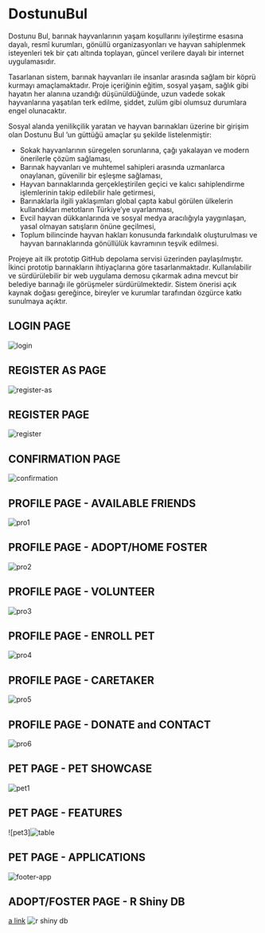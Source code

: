 # DostunuBul

Dostunu Bul, barınak hayvanlarının yaşam koşullarını iyileştirme esasına dayalı, resmî kurumları, gönüllü organizasyonları ve hayvan sahiplenmek isteyenleri tek bir çatı altında toplayan, güncel verilere dayalı bir internet uygulamasıdır.  

Tasarlanan sistem, barınak hayvanları ile insanlar arasında sağlam bir köprü kurmayı amaçlamaktadır. Proje içeriğinin eğitim, sosyal yaşam, sağlık gibi hayatın her alanına uzandığı düşünüldüğünde, uzun vadede sokak hayvanlarına yaşatılan terk edilme, şiddet, zulüm gibi olumsuz durumlara engel olunacaktır.  

Sosyal alanda yenilikçilik yaratan ve hayvan barınakları üzerine bir girişim olan Dostunu Bul ’un güttüğü amaçlar şu şekilde listelenmiştir:

-   Sokak hayvanlarının süregelen sorunlarına, çağı yakalayan ve modern önerilerle çözüm sağlaması,  
-   Barınak hayvanları ve muhtemel sahipleri arasında uzmanlarca onaylanan, güvenilir bir eşleşme sağlaması,
-   Hayvan barınaklarında gerçekleştirilen geçici ve kalıcı sahiplendirme işlemlerinin takip edilebilir hale getirmesi,
-   Barınaklarla ilgili yaklaşımları global çapta kabul görülen ülkelerin kullandıkları metotların Türkiye’ye uyarlanması,
-   Evcil hayvan dükkanlarında ve sosyal medya aracılığıyla yaygınlaşan, yasal olmayan satışların önüne geçilmesi,
-   Toplum bilincinde hayvan hakları konusunda farkındalık oluşturulması ve hayvan barınaklarında gönüllülük kavramının teşvik edilmesi.

Projeye ait ilk prototip GitHub depolama servisi üzerinden paylaşılmıştır. İkinci prototip barınakların ihtiyaçlarına göre tasarlanmaktadır. Kullanılabilir ve sürdürülebilir bir web uygulama demosu çıkarmak adına mevcut bir belediye barınağı ile görüşmeler sürdürülmektedir. Sistem önerisi açık kaynak doğası gereğince, bireyler ve kurumlar tarafından özgürce katkı sunulmaya açıktır.

## LOGIN PAGE

![login](https://user-images.githubusercontent.com/29989590/81607421-55842300-93dd-11ea-9192-4bb4b35deff7.png)

## REGISTER AS PAGE

![register-as](https://user-images.githubusercontent.com/29989590/81607520-7cdaf000-93dd-11ea-8228-2e8be3582b74.png)

## REGISTER PAGE

![register](https://user-images.githubusercontent.com/29989590/81607573-90865680-93dd-11ea-84a6-76c3b51a12f1.png)

## CONFIRMATION PAGE

![confirmation](https://user-images.githubusercontent.com/29989590/81609683-fb855c80-93e0-11ea-8877-1fdd5b068f43.png)

## PROFILE PAGE - AVAILABLE FRIENDS

![pro1](https://user-images.githubusercontent.com/29989590/81607622-a5fb8080-93dd-11ea-84c7-b50bd70e3a60.png)

## PROFILE PAGE - ADOPT/HOME FOSTER

![pro2](https://user-images.githubusercontent.com/29989590/81607730-d2af9800-93dd-11ea-91c3-1f61d759e4c1.png)

## PROFILE PAGE - VOLUNTEER

![pro3](https://user-images.githubusercontent.com/29989590/81607793-ef4bd000-93dd-11ea-919e-5e47a836d462.png)

## PROFILE PAGE - ENROLL PET

![pro4](https://user-images.githubusercontent.com/29989590/81607892-130f1600-93de-11ea-9b73-5c47745d2e6b.png)

## PROFILE PAGE - CARETAKER

![pro5](https://user-images.githubusercontent.com/29989590/81607932-24f0b900-93de-11ea-8ba7-f5fba3b193fe.png)

## PROFILE PAGE - DONATE and CONTACT

![pro6](https://user-images.githubusercontent.com/29989590/81608006-45207800-93de-11ea-8448-ad87d00eb223.png)

## PET PAGE - PET SHOWCASE

![pet1](https://user-images.githubusercontent.com/29989590/81609959-68005b80-93e1-11ea-8a72-3d0dd080ea4e.png)

## PET PAGE - FEATURES

![pet3]![table](https://user-images.githubusercontent.com/29989590/82551104-497c2c00-9b68-11ea-8a41-8d879efa3e23.png)

## PET PAGE - APPLICATIONS

![footer-app](https://user-images.githubusercontent.com/29989590/82087443-c63a8080-96f8-11ea-9038-86fc8d6a1fb7.png)

## ADOPT/FOSTER PAGE - R Shiny DB

[a link](https://dostunubul.shinyapps.io/dostunuBul/)
![r shiny db](https://user-images.githubusercontent.com/29989590/82551361-b42d6780-9b68-11ea-998a-8f0bbffde7d6.png)

